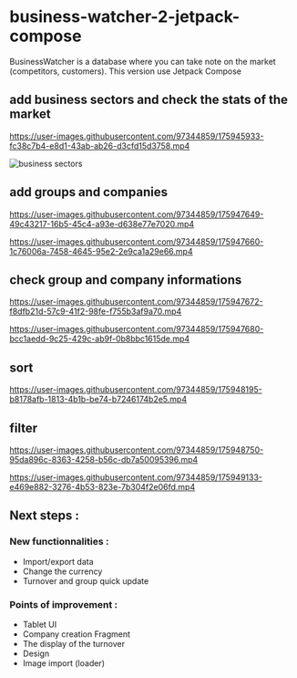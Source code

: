 # business-watcher-2-jetpack-compose
BusinessWatcher is a database where you can take note on the market (competitors, customers). This version use Jetpack Compose

## add business sectors and check the stats of the market

https://user-images.githubusercontent.com/97344859/175945933-fc38c7b4-e8d1-43ab-ab26-d3cfd15d3758.mp4

![business sectors](https://user-images.githubusercontent.com/97344859/175946240-6f6c82ca-34d7-4a42-a0ef-ce9e8b84da7d.png)

## add groups and companies

https://user-images.githubusercontent.com/97344859/175947649-49c43217-16b5-45c4-a93e-d638e77e7020.mp4

https://user-images.githubusercontent.com/97344859/175947660-1c76006a-7458-4645-95e2-2e9ca1a29e66.mp4

## check group and company informations

https://user-images.githubusercontent.com/97344859/175947672-f8dfb21d-57c9-41f2-98fe-f755b3af9a70.mp4

https://user-images.githubusercontent.com/97344859/175947680-bcc1aedd-9c25-429c-ab9f-0b8bbc1615de.mp4

## sort

https://user-images.githubusercontent.com/97344859/175948195-b8178afb-1813-4b1b-be74-b7246174b2e5.mp4

## filter

https://user-images.githubusercontent.com/97344859/175948750-95da896c-8363-4258-b56c-db7a50095396.mp4

https://user-images.githubusercontent.com/97344859/175949133-e469e882-3276-4b53-823e-7b304f2e06fd.mp4

## Next steps :
### New functionnalities :
- Import/export data
- Change the currency
- Turnover and group quick update

### Points of improvement :
- Tablet UI
- Company creation Fragment
- The display of the turnover
- Design
- Image import (loader)
